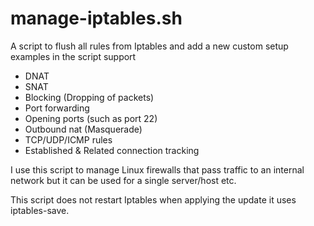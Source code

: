 # manage-iptables.sh

A script to flush all rules from Iptables and add a new custom setup examples in the script support

- DNAT
- SNAT
- Blocking (Dropping of packets)
- Port forwarding
- Opening ports (such as port 22)  
- Outbound nat (Masquerade)
- TCP/UDP/ICMP rules
- Established & Related connection tracking
 
I use this script to manage Linux firewalls that pass traffic to an internal network but it can be used for a single server/host etc.

This script does not restart Iptables when applying the update it uses iptables-save.
